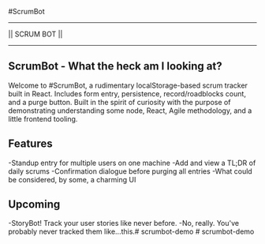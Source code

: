#ScrumBot

****************************************
||               SCRUM BOT            ||
****************************************

## ScrumBot - What the heck am I looking at? 
Welcome to #ScrumBot, a rudimentary localStorage-based scrum tracker built in React. Includes form entry, persistence, record/roadblocks count, and a purge button. 
Built in the spirit of curiosity with the purpose of demonstrating understanding some node, React, Agile methodology, and a little frontend tooling. 

## Features 
-Standup entry for multiple users on one machine
-Add and view a TL;DR of daily scrums 
-Confirmation dialogue before purging all entries 
-What could be considered, by some, a charming UI

## Upcoming 
-StoryBot! Track your user stories like never before. 
-No, really. You've probably never tracked them like...this.#   s c r u m b o t - d e m o  
 #   s c r u m b o t - d e m o  
 